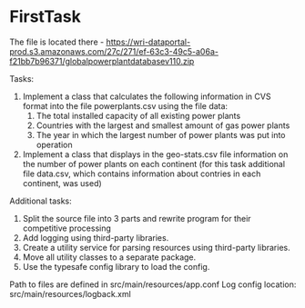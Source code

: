 # FirstTask
The file is located there - https://wri-dataportal-prod.s3.amazonaws.com/27c/271/ef-63c3-49c5-a06a-f21bb7b96371/globalpowerplantdatabasev110.zip

  Tasks:
1. Implement a class that calculates the following information in CVS format into the file powerplants.csv using the file data:
    1. The total installed capacity of all existing power plants
    2. Countries with the largest and smallest amount of gas power plants
    3. The year in which the largest number of power plants was put into operation
2. Implement a class that displays in the geo-stats.csv file information on the number of power plants on each continent 
(for this task additional file data.csv, which contains information about contries in each continent, was used) 

  Additional tasks: 
1. Split the source file into 3 parts and rewrite program for their competitive processing
1. Add logging using third-party libraries.
2. Create a utility service for parsing resources using third-party libraries.
3. Move all utility classes to a separate package.
4. Use the typesafe config library to load the config.

Path to files are defined in src/main/resources/app.conf
Log config location: src/main/resources/logback.xml


